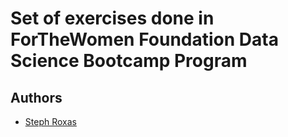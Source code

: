 # Set of exercises done in ForTheWomen Foundation Data Science Bootcamp Program

## Authors
* [Steph Roxas](https://github.com/stephroxas/)
